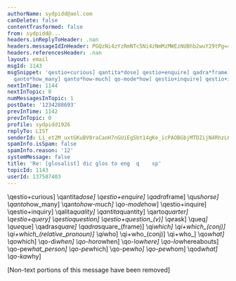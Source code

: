 ```yaml
---
authorName: sydpidd@aol.com
canDelete: false
contentTrasformed: false
from: sydpidd@...
headers.inReplyToHeader: .nan
headers.messageIdInHeader: PGQzNi4zYzRmNTc5Ni4zNmMzMWEzNUBhb2wuY29tPg==
headers.referencesHeader: .nan
layout: email
msgId: 1143
msgSnippet: 'qestio+curious] qantita*dose] qestio+enquire] qadra*frame] qus*horse]
  qanto*how_many] qanto*how-much] qo-mode*how] qestio+inquire] qestio+inquiry] '
nextInTime: 1144
nextInTopic: 0
numMessagesInTopic: 1
postDate: '1234288693'
prevInTime: 1142
prevInTopic: 0
profile: sydpidd1926
replyTo: LIST
senderId: Li_et2M_uxtGKuBV0raCanH7nGUiEg5bt14gKe_icPAOBGbjMTDZijN4RhzL6rToKw7Lqreh
spamInfo.isSpam: false
spamInfo.reason: '12'
systemMessage: false
title: 'Re: [glosalist] dic glos to eng  q    sp'
topicId: 1143
userId: 137587403
---
```


\qestio+curious]
\qantita*dose]
\qestio+enquire]
\qadra*frame]
\qus*horse]
\qanto*how_many]
\qanto*how-much]
\qo-mode*how]
\qestio+inquire]
\qestio+inquiry]
\qalita*quality]
\qantita*quantity]
\qarto*quarter]
\qestio+*query]
\qestio*question]
\qestio+question_(v)]
\qe*ask]
\que*q]
\que*que]
\qadra*square]
\qadra*square_(frame)]
\qi*which]
\qi+which_(conj)]
\qi+which_(relative_pronoun)]
\qi*who]
\qi+who_(conj)]
\qi+who_]
\qo*what]
\qo*which]
\qo-di*when]
\qo-horo*when]
\qo-lo*where]
\qo-lo*whereabouts]
\qo-pe*what_person]
\qo-pe*which]
\qo-pe*who]
\qo-pe*whom]
\qod*what]
\qo-ka*why]



[Non-text portions of this message have been removed]


